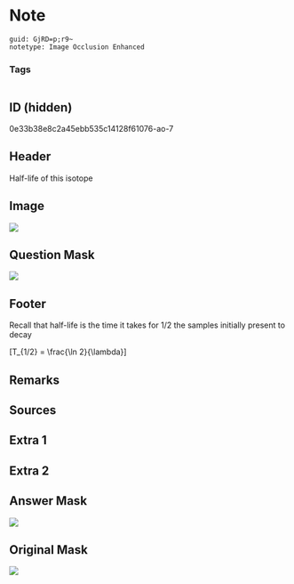 # Note
```
guid: GjRD=p;r9~
notetype: Image Occlusion Enhanced
```

### Tags
```
```

## ID (hidden)
0e33b38e8c2a45ebb535c14128f61076-ao-7

## Header
Half-life of this isotope

## Image
<img src="tmpeky_3no3.png" />

## Question Mask
<img src="0e33b38e8c2a45ebb535c14128f61076-ao-7-Q.svg" />

## Footer
Recall that half-life is the time it takes for 1/2 the samples initially present to decay

\[T_{1/2} = \frac{\ln 2}{\lambda}\]

## Remarks


## Sources


## Extra 1


## Extra 2


## Answer Mask
<img src="0e33b38e8c2a45ebb535c14128f61076-ao-7-A.svg">

## Original Mask
<img src="0e33b38e8c2a45ebb535c14128f61076-ao-O.svg" />
